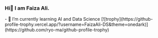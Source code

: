 ### Hi👋 I am Faiza Ali.

<!--
**FaizaAli-DS/FaizaAli-DS** is a ✨ _special_ ✨ repository because its `README.md` (this file) appears on your GitHub profile.

Here are some ideas to get you started:
--!>
- 🌱 I’m currently learning AI and Data Science 

[![trophy](https://github-profile-trophy.vercel.app/?username=FaizaAli-DS&theme=onedark)](https://github.com/ryo-ma/github-profile-trophy)
